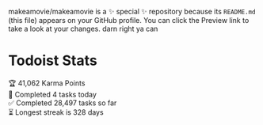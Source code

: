 makeamovie/makeamovie is a ✨ special ✨ repository because its `README.md` (this file) appears on your GitHub profile.
You can click the Preview link to take a look at your changes. darn right ya can

# Todoist Stats

<!-- TODO-IST:START -->
🏆  41,062 Karma Points           
🌸  Completed 4 tasks today           
✅  Completed 28,497 tasks so far           
⏳  Longest streak is 328 days
<!-- TODO-IST:END -->